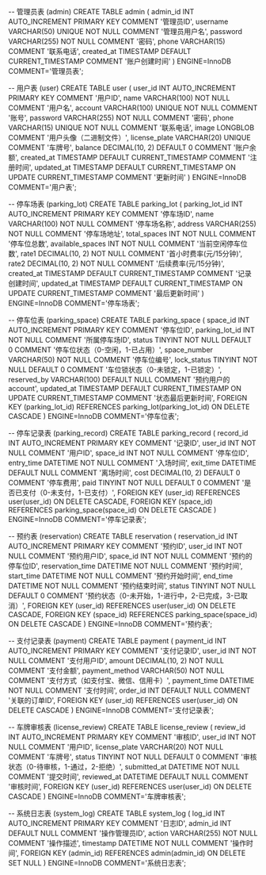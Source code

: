 -- 管理员表 (admin)
CREATE TABLE admin (
    admin_id INT AUTO_INCREMENT PRIMARY KEY COMMENT '管理员ID',
    username VARCHAR(50) UNIQUE NOT NULL COMMENT '管理员用户名',
    password VARCHAR(255) NOT NULL COMMENT '密码',
    phone VARCHAR(15) COMMENT '联系电话',
    created_at TIMESTAMP DEFAULT CURRENT_TIMESTAMP COMMENT '账户创建时间'
) ENGINE=InnoDB COMMENT='管理员表';

-- 用户表 (user)
CREATE TABLE user (
    user_id INT AUTO_INCREMENT PRIMARY KEY COMMENT '用户ID',
    name VARCHAR(100) NOT NULL COMMENT '用户名',
    account VARCHAR(100) UNIQUE NOT NULL COMMENT '账号',
    password VARCHAR(255) NOT NULL COMMENT '密码',
    phone VARCHAR(15) UNIQUE NOT NULL COMMENT '联系电话',
    image LONGBLOB COMMENT '用户头像（二进制文件）',
    license_plate VARCHAR(20) UNIQUE COMMENT '车牌号',
    balance DECIMAL(10, 2) DEFAULT 0 COMMENT '账户余额',
    created_at TIMESTAMP DEFAULT CURRENT_TIMESTAMP COMMENT '注册时间',
    updated_at TIMESTAMP DEFAULT CURRENT_TIMESTAMP ON UPDATE CURRENT_TIMESTAMP COMMENT '更新时间'
) ENGINE=InnoDB COMMENT='用户表';

-- 停车场表 (parking_lot)
CREATE TABLE parking_lot (
    parking_lot_id INT AUTO_INCREMENT PRIMARY KEY COMMENT '停车场ID',
    name VARCHAR(100) NOT NULL COMMENT '停车场名称',
    address VARCHAR(255) NOT NULL COMMENT '停车场地址',
    total_spaces INT NOT NULL COMMENT '停车位总数',
    available_spaces INT NOT NULL COMMENT '当前空闲停车位数',
    rate1 DECIMAL(10, 2) NOT NULL COMMENT '首小时费率(元/15分钟)',
    rate2 DECIMAL(10, 2) NOT NULL COMMENT '后续费率(元/15分钟)',
    created_at TIMESTAMP DEFAULT CURRENT_TIMESTAMP COMMENT '记录创建时间',
    updated_at TIMESTAMP DEFAULT CURRENT_TIMESTAMP ON UPDATE CURRENT_TIMESTAMP COMMENT '最后更新时间'
) ENGINE=InnoDB COMMENT='停车场表';

-- 停车位表 (parking_space)
CREATE TABLE parking_space (
    space_id INT AUTO_INCREMENT PRIMARY KEY COMMENT '停车位ID',
    parking_lot_id INT NOT NULL COMMENT '所属停车场ID',
    status TINYINT NOT NULL DEFAULT 0 COMMENT '停车位状态（0-空闲，1-已占用）',
    space_number VARCHAR(50) NOT NULL COMMENT '停车位编号',
    lock_status TINYINT NOT NULL DEFAULT 0 COMMENT '车位锁状态（0-未锁定，1-已锁定）',
    reserved_by VARCHAR(100) DEFAULT NULL COMMENT '预约用户的account',
    updated_at TIMESTAMP DEFAULT CURRENT_TIMESTAMP ON UPDATE CURRENT_TIMESTAMP COMMENT '状态最后更新时间',
    FOREIGN KEY (parking_lot_id) REFERENCES parking_lot(parking_lot_id) ON DELETE CASCADE
) ENGINE=InnoDB COMMENT='停车位表';

-- 停车记录表 (parking_record)
CREATE TABLE parking_record (
    record_id INT AUTO_INCREMENT PRIMARY KEY COMMENT '记录ID',
    user_id INT NOT NULL COMMENT '用户ID',
    space_id INT NOT NULL COMMENT '停车位ID',
    entry_time DATETIME NOT NULL COMMENT '入场时间',
    exit_time DATETIME DEFAULT NULL COMMENT '离场时间',
    cost DECIMAL(10, 2) DEFAULT 0 COMMENT '停车费用',
    paid TINYINT NOT NULL DEFAULT 0 COMMENT '是否已支付（0-未支付，1-已支付）',
    FOREIGN KEY (user_id) REFERENCES user(user_id) ON DELETE CASCADE,
    FOREIGN KEY (space_id) REFERENCES parking_space(space_id) ON DELETE CASCADE
) ENGINE=InnoDB COMMENT='停车记录表';

-- 预约表 (reservation)
CREATE TABLE reservation (
    reservation_id INT AUTO_INCREMENT PRIMARY KEY COMMENT '预约ID',
    user_id INT NOT NULL COMMENT '预约用户ID',
    space_id INT NOT NULL COMMENT '预约的停车位ID',
    reservation_time DATETIME NOT NULL COMMENT '预约时间',
    start_time DATETIME NOT NULL COMMENT '预约开始时间',
    end_time DATETIME NOT NULL COMMENT '预约结束时间',
    status TINYINT NOT NULL DEFAULT 0 COMMENT '预约状态（0-未开始，1-进行中，2-已完成，3-已取消）',
    FOREIGN KEY (user_id) REFERENCES user(user_id) ON DELETE CASCADE,
    FOREIGN KEY (space_id) REFERENCES parking_space(space_id) ON DELETE CASCADE
) ENGINE=InnoDB COMMENT='预约表';

-- 支付记录表 (payment)
CREATE TABLE payment (
    payment_id INT AUTO_INCREMENT PRIMARY KEY COMMENT '支付记录ID',
    user_id INT NOT NULL COMMENT '支付用户ID',
    amount DECIMAL(10, 2) NOT NULL COMMENT '支付金额',
    payment_method VARCHAR(50) NOT NULL COMMENT '支付方式（如支付宝、微信、信用卡）',
    payment_time DATETIME NOT NULL COMMENT '支付时间',
    order_id INT DEFAULT NULL COMMENT '关联的订单ID',
    FOREIGN KEY (user_id) REFERENCES user(user_id) ON DELETE CASCADE
) ENGINE=InnoDB COMMENT='支付记录表';

-- 车牌审核表 (license_review)
CREATE TABLE license_review (
    review_id INT AUTO_INCREMENT PRIMARY KEY COMMENT '审核ID',
    user_id INT NOT NULL COMMENT '用户ID',
    license_plate VARCHAR(20) NOT NULL COMMENT '车牌号',
    status TINYINT NOT NULL DEFAULT 0 COMMENT '审核状态（0-待审核，1-通过，2-拒绝）',
    submitted_at DATETIME NOT NULL COMMENT '提交时间',
    reviewed_at DATETIME DEFAULT NULL COMMENT '审核时间',
    FOREIGN KEY (user_id) REFERENCES user(user_id) ON DELETE CASCADE
) ENGINE=InnoDB COMMENT='车牌审核表';

-- 系统日志表 (system_log)
CREATE TABLE system_log (
    log_id INT AUTO_INCREMENT PRIMARY KEY COMMENT '日志ID',
    admin_id INT DEFAULT NULL COMMENT '操作管理员ID',
    action VARCHAR(255) NOT NULL COMMENT '操作描述',
    timestamp DATETIME NOT NULL COMMENT '操作时间',
    FOREIGN KEY (admin_id) REFERENCES admin(admin_id) ON DELETE SET NULL
) ENGINE=InnoDB COMMENT='系统日志表';